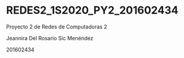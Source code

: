 # REDES2_1S2020_PY2_201602434

Proyecto 2 de Redes de Computadoras 2

Jeannira Del Rosario Sic Menéndez 

201602434
